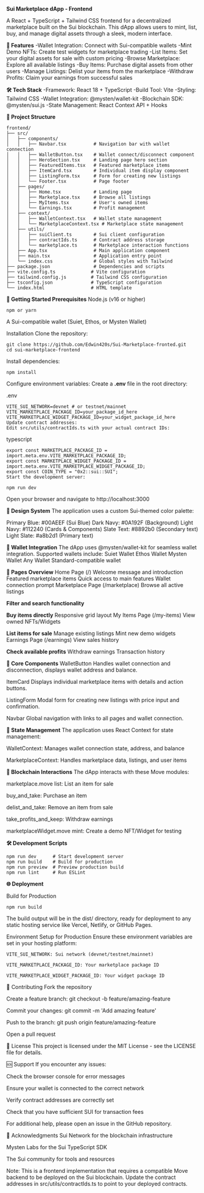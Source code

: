 **Sui Marketplace dApp - Frontend**

A React + TypeScript + Tailwind CSS frontend for a decentralized marketplace built on the Sui blockchain. This dApp allows users to mint, list, buy, and manage digital assets through a sleek, modern interface.

**🌟 Features**
-Wallet Integration: Connect with Sui-compatible wallets
-Mint Demo NFTs: Create test widgets for marketplace trading
-List Items: Set your digital assets for sale with custom pricing
-Browse Marketplace: Explore all available listings
-Buy Items: Purchase digital assets from other users
-Manage Listings: Delist your items from the marketplace
-Withdraw Profits: Claim your earnings from successful sales

**🛠 Tech Stack**
-Framework: React 18 + TypeScript
-Build Tool: Vite
-Styling: Tailwind CSS
-Wallet Integration: @mysten/wallet-kit
-Blockchain SDK: @mysten/sui.js
-State Management: React Context API + Hooks

**📁 Project Structure**
```
frontend/
├── src/
│   ├── components/
│   │   ├── Navbar.tsx          # Navigation bar with wallet connection
│   │   ├── WalletButton.tsx    # Wallet connect/disconnect component
│   │   ├── HeroSection.tsx     # Landing page hero section
│   │   ├── FeaturedItems.tsx   # Featured marketplace items
│   │   ├── ItemCard.tsx        # Individual item display component
│   │   ├── ListingForm.tsx     # Form for creating new listings
│   │   └── Footer.tsx          # Page footer
│   ├── pages/
│   │   ├── Home.tsx            # Landing page
│   │   ├── Marketplace.tsx     # Browse all listings
│   │   ├── MyItems.tsx         # User's owned items
│   │   └── Earnings.tsx        # Profit management
│   ├── context/
│   │   ├── WalletContext.tsx   # Wallet state management
│   │   └── MarketplaceContext.tsx # Marketplace state management
│   ├── utils/
│   │   ├── suiClient.ts        # Sui client configuration
│   │   ├── contractIds.ts      # Contract address storage
│   │   └── marketplace.ts      # Marketplace interaction functions
│   ├── App.tsx                 # Main application component
│   ├── main.tsx                # Application entry point
│   └── index.css               # Global styles with Tailwind
├── package.json                # Dependencies and scripts
├── vite.config.ts             # Vite configuration
├── tailwind.config.js         # Tailwind CSS configuration
├── tsconfig.json              # TypeScript configuration
└── index.html                 # HTML template

```
**🚀 Getting Started
Prerequisites**
Node.js (v16 or higher)
```
npm or yarn
```
A Sui-compatible wallet (Suiet, Ethos, or Mysten Wallet)

Installation
Clone the repository:

```
git clone https://github.com/Edwin420s/Sui-Marketplace-fronted.git
cd sui-marketplace-frontend
```
Install dependencies:
```
npm install
```
Configure environment variables:
Create a **.env** file in the root directory:

.env
```
VITE_SUI_NETWORK=devnet # or testnet/mainnet
VITE_MARKETPLACE_PACKAGE_ID=your_package_id_here
VITE_MARKETPLACE_WIDGET_PACKAGE_ID=your_widget_package_id_here
Update contract addresses:
Edit src/utils/contractIds.ts with your actual contract IDs:
```
typescript
```
export const MARKETPLACE_PACKAGE_ID = import.meta.env.VITE_MARKETPLACE_PACKAGE_ID;
export const MARKETPLACE_WIDGET_PACKAGE_ID = import.meta.env.VITE_MARKETPLACE_WIDGET_PACKAGE_ID;
export const COIN_TYPE = "0x2::sui::SUI";
Start the development server:
```
```
npm run dev
```
Open your browser and navigate to http://localhost:3000

**🎨 Design System**
The application uses a custom Sui-themed color palette:

Primary Blue: #00AEEF (Sui Blue)
Dark Navy: #0A192F (Background)
Light Navy: #112240 (Cards & Components)
Slate Text: #8892b0 (Secondary text)
Light Slate: #a8b2d1 (Primary text)

**🔌 Wallet Integration**
The dApp uses @mysten/wallet-kit for seamless wallet integration. Supported wallets include:
Suiet Wallet
Ethos Wallet
Mysten Wallet
Any Wallet Standard-compatible wallet

**📱 Pages Overview**
Home Page (/)
Welcome message and introduction
Featured marketplace items
Quick access to main features
Wallet connection prompt
Marketplace Page (/marketplace)
Browse all active listings

**Filter and search functionality**

**Buy items directly**
Responsive grid layout
My Items Page (/my-items)
View owned NFTs/Widgets

**List items for sale**
Manage existing listings
Mint new demo widgets
Earnings Page (/earnings)
View sales history

**Check available profits**
Withdraw earnings
Transaction history

**🧩 Core Components**
WalletButton
Handles wallet connection and disconnection, displays wallet address and balance.

ItemCard
Displays individual marketplace items with details and action buttons.

ListingForm
Modal form for creating new listings with price input and confirmation.

Navbar
Global navigation with links to all pages and wallet connection.

**🔄 State Management**
The application uses React Context for state management:

WalletContext: Manages wallet connection state, address, and balance

MarketplaceContext: Handles marketplace data, listings, and user items

**📡 Blockchain Interactions**
The dApp interacts with these Move modules:

marketplace.move
list: List an item for sale

buy_and_take: Purchase an item

delist_and_take: Remove an item from sale

take_profits_and_keep: Withdraw earnings

marketplaceWidget.move
mint: Create a demo NFT/Widget for testing

**🛠 Development Scripts**
```
npm run dev      # Start development server
npm run build    # Build for production
npm run preview  # Preview production build
npm run lint     # Run ESLint
```

**🌐 Deployment**

Build for Production
```
npm run build
```
The build output will be in the dist/ directory, ready for deployment to any static hosting service like Vercel, Netlify, or GitHub Pages.

Environment Setup for Production
Ensure these environment variables are set in your hosting platform:
```
VITE_SUI_NETWORK: Sui network (devnet/testnet/mainnet)

VITE_MARKETPLACE_PACKAGE_ID: Your marketplace package ID

VITE_MARKETPLACE_WIDGET_PACKAGE_ID: Your widget package ID
```

🤝 Contributing
Fork the repository

Create a feature branch: git checkout -b feature/amazing-feature

Commit your changes: git commit -m 'Add amazing feature'

Push to the branch: git push origin feature/amazing-feature

Open a pull request

📄 License
This project is licensed under the MIT License - see the LICENSE file for details.

🆘 Support
If you encounter any issues:

Check the browser console for error messages

Ensure your wallet is connected to the correct network

Verify contract addresses are correctly set

Check that you have sufficient SUI for transaction fees

For additional help, please open an issue in the GitHub repository.

🙏 Acknowledgments
Sui Network for the blockchain infrastructure

Mysten Labs for the Sui TypeScript SDK

The Sui community for tools and resources

Note: This is a frontend implementation that requires a compatible Move backend to be deployed on the Sui blockchain. Update the contract addresses in src/utils/contractIds.ts to point to your deployed contracts.
